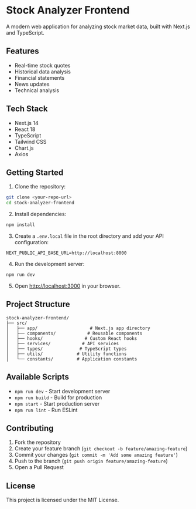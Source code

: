 # Stock Analyzer Frontend

A modern web application for analyzing stock market data, built with Next.js and TypeScript.

## Features

- Real-time stock quotes
- Historical data analysis
- Financial statements
- News updates
- Technical analysis

## Tech Stack

- Next.js 14
- React 18
- TypeScript
- Tailwind CSS
- Chart.js
- Axios

## Getting Started

1. Clone the repository:
```bash
git clone <your-repo-url>
cd stock-analyzer-frontend
```

2. Install dependencies:
```bash
npm install
```

3. Create a `.env.local` file in the root directory and add your API configuration:
```
NEXT_PUBLIC_API_BASE_URL=http://localhost:8000
```

4. Run the development server:
```bash
npm run dev
```

5. Open [http://localhost:3000](http://localhost:3000) in your browser.

## Project Structure

```
stock-analyzer-frontend/
├── src/
│   ├── app/                    # Next.js app directory
│   ├── components/            # Reusable components
│   ├── hooks/                # Custom React hooks
│   ├── services/            # API services
│   ├── types/              # TypeScript types
│   ├── utils/             # Utility functions
│   └── constants/         # Application constants
```

## Available Scripts

- `npm run dev` - Start development server
- `npm run build` - Build for production
- `npm start` - Start production server
- `npm run lint` - Run ESLint

## Contributing

1. Fork the repository
2. Create your feature branch (`git checkout -b feature/amazing-feature`)
3. Commit your changes (`git commit -m 'Add some amazing feature'`)
4. Push to the branch (`git push origin feature/amazing-feature`)
5. Open a Pull Request

## License

This project is licensed under the MIT License.
